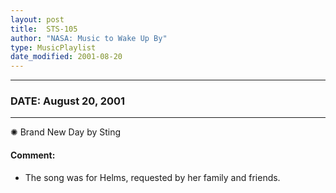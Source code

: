 ```yaml
---
layout: post
title:  STS-105
author: "NASA: Music to Wake Up By"
type: MusicPlaylist
date_modified: 2001-08-20
---
```


----
### DATE: August 20, 2001
----
✺ Brand New Day by Sting

#### Comment:
* The song was for Helms, requested by her family and friends.
